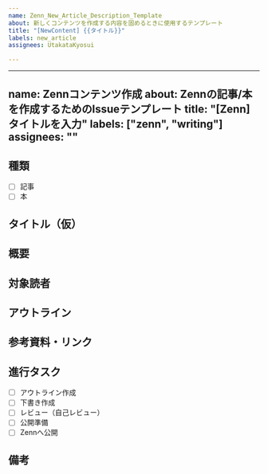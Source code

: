 ```yaml
---
name: Zenn_New_Article_Description_Template
about: 新しくコンテンツを作成する内容を固めるときに使用するテンプレート
title: "[NewContent] {{タイトル}}"
labels: new_article
assignees: UtakataKyosui

---
```


---
name: Zennコンテンツ作成
about: Zennの記事/本を作成するためのIssueテンプレート
title: "[Zenn] タイトルを入力"
labels: ["zenn", "writing"]
assignees: ""
---

## 種類
- [ ] 記事
- [ ] 本

## タイトル（仮）
<!-- 記事や本のタイトル（仮でもOK） -->

## 概要
<!-- どんな内容を書きたいか簡単に記述 -->

## 対象読者
<!-- 想定する読者層（例：初学者、実務経験者、特定フレームワーク利用者など） -->

## アウトライン
<!-- セクションごとの大まかな流れを箇条書きで -->

## 参考資料・リンク
<!-- 書く上で参考にする資料・記事・ドキュメントなど -->

## 進行タスク
- [ ] アウトライン作成
- [ ] 下書き作成
- [ ] レビュー（自己レビュー）
- [ ] 公開準備
- [ ] Zennへ公開

## 備考
<!-- 補足やアイデアメモなど自由に記述 -->
